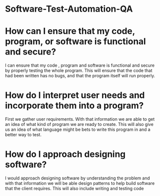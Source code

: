 # Software-Test-Automation-QA

# How can I ensure that my code, program, or software is functional and secure?
I can ensure that my code , program and software is functional and secure by properly testing the whole program. This will ensure that 
the code that had been written has no bugs, and that the program itself will run properly. 

# How do I interpret user needs and incorporate them into a program?
First we gather user requirements. With that information we are able to get an idea of what kind of program we are ready to create. This will also give us an idea of what language might be bets to write this program in and a better way to test. 

# How do I approach designing software?
I would approach designing software by understanding the problem and with that information we will be able design patterns to help build software that the client requires. 
This will also include writing and testing code
